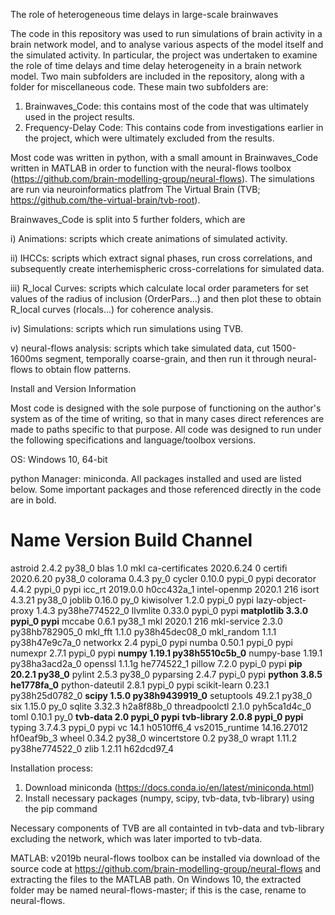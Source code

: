 The role of heterogeneous time delays in large-scale brainwaves

The code in this repository was used to run simulations of brain activity in a brain network model, and to analyse various aspects of the model itself and the simulated activity. In particular, the project was undertaken to examine the role of time delays and time delay heterogeneity in a brain network model.
Two main subfolders are included in the repository, along with a folder for miscellaneous code. These main two subfolders are: 

1. Brainwaves_Code: this contains most of the code that was ultimately used in the project results.
2. Frequency-Delay Code: This contains code from investigations earlier in the project, which were ultimately excluded from the results.

Most code was written in python, with a small amount in Brainwaves_Code written in MATLAB in order to function with the neural-flows toolbox (https://github.com/brain-modelling-group/neural-flows). The simulations are run via neuroinformatics platfrom The Virtual Brain (TVB; https://github.com/the-virtual-brain/tvb-root).

Brainwaves_Code is split into 5 further folders, which are

i) Animations: scripts which create animations of simulated activity.

ii) IHCCs: scripts which extract signal phases, run cross correlations, and subsequently create interhemispheric cross-correlations for simulated data.

iii) R_local Curves: scripts which calculate local order parameters for set values of the radius of inclusion (OrderPars...) and then plot these to obtain R_local curves (rlocals...) for coherence analysis.

iv) Simulations: scripts which run simulations using TVB.

v) neural-flows analysis: scripts which take simulated data, cut 1500-1600ms segment, temporally coarse-grain, and then run it through neural-flows to obtain flow patterns.

Install and Version Information

Most code is designed with the sole purpose of functioning on the author's system as of the time of writing, so that in many cases direct references are made to paths specific to that purpose. All code was designed to run under the following specifications and language/toolbox versions.

OS:
  Windows 10, 64-bit

python Manager: 
  miniconda. All packages installed and used are listed below. Some important packages and those referenced directly in the code are in bold. 
# Name                    Version                   Build  Channel
astroid                   2.4.2                    py38_0
blas                      1.0                         mkl
ca-certificates           2020.6.24                     0
certifi                   2020.6.20                py38_0
colorama                  0.4.3                      py_0
cycler                    0.10.0                   pypi_0    pypi
decorator                 4.4.2                    pypi_0    pypi
icc_rt                    2019.0.0             h0cc432a_1
intel-openmp              2020.1                      216
isort                     4.3.21                   py38_0
joblib                    0.16.0                     py_0
kiwisolver                1.2.0                    pypi_0    pypi
lazy-object-proxy         1.4.3            py38he774522_0
llvmlite                  0.33.0                   pypi_0    pypi
**matplotlib                3.3.0                    pypi_0    pypi**
mccabe                    0.6.1                    py38_1
mkl                       2020.1                      216
mkl-service               2.3.0            py38hb782905_0
mkl_fft                   1.1.0            py38h45dec08_0
mkl_random                1.1.1            py38h47e9c7a_0
networkx                  2.4                      pypi_0    pypi
numba                     0.50.1                   pypi_0    pypi
numexpr                   2.7.1                    pypi_0    pypi
**numpy                     1.19.1           py38h5510c5b_0**
numpy-base                1.19.1           py38ha3acd2a_0
openssl                   1.1.1g               he774522_1
pillow                    7.2.0                    pypi_0    pypi
**pip                       20.2.1                   py38_0**
pylint                    2.5.3                    py38_0
pyparsing                 2.4.7                    pypi_0    pypi
**python                    3.8.5                he1778fa_0**
python-dateutil           2.8.1                    pypi_0    pypi
scikit-learn              0.23.1           py38h25d0782_0
**scipy                     1.5.0            py38h9439919_0**
setuptools                49.2.1                   py38_0
six                       1.15.0                     py_0
sqlite                    3.32.3               h2a8f88b_0
threadpoolctl             2.1.0              pyh5ca1d4c_0
toml                      0.10.1                     py_0
**tvb-data                  2.0                      pypi_0    pypi**
**tvb-library               2.0.8                    pypi_0    pypi**
typing                    3.7.4.3                  pypi_0    pypi
vc                        14.1                 h0510ff6_4
vs2015_runtime            14.16.27012          hf0eaf9b_3
wheel                     0.34.2                   py38_0
wincertstore              0.2                      py38_0
wrapt                     1.11.2           py38he774522_0
zlib                      1.2.11               h62dcd97_4

Installation process: 
1. Download miniconda (https://docs.conda.io/en/latest/miniconda.html)
2. Install necessary packages (numpy, scipy, tvb-data, tvb-library) using the pip command 

Necessary components of TVB are all containted in tvb-data and tvb-library excluding the network, which was later imported to tvb-data.

MATLAB: 
  v2019b
  neural-flows toolbox can be installed via download of the source code at https://github.com/brain-modelling-group/neural-flows and extracting the files to the MATLAB path. On Windows 10, the extracted folder may be named neural-flows-master; if this is the case, rename to neural-flows.

